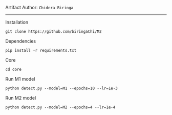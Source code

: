Artifact Author: ```Chidera Biringa```

---

Installation
```
git clone https://github.com/biringaChi/M2
```

Dependencies
```
pip install -r requirements.txt
```

Core
```
cd core
```

Run M1 model
```
python detect.py --model=M1 --epochs=10 --lr=1e-3
```

Run M2 model
```
python detect.py --model=M2 --epochs=4 --lr=1e-4
```